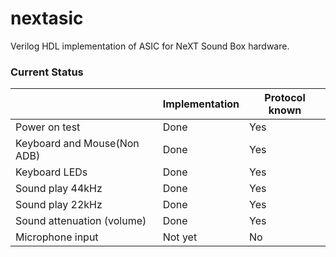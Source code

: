 # nextasic

Verilog HDL implementation of ASIC for NeXT Sound Box hardware.

### Current Status

|      |Implementation|Protocol known|
| ---- | ---- | ---- |
|Power on test|Done|Yes|
|Keyboard and Mouse(Non ADB)|Done|Yes|
|Keyboard LEDs|Done|Yes|
|Sound play 44kHz|Done|Yes|
|Sound play 22kHz|Done|Yes|
|Sound attenuation (volume)|Done|Yes|
|Microphone input|Not yet|No|
